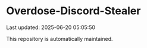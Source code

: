 # Overdose-Discord-Stealer

Last updated: 2025-06-20 05:05:50

This repository is automatically maintained.
